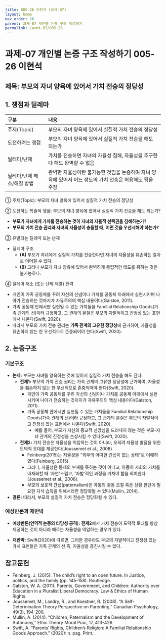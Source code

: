```yaml
---
title: 005-26 이현석 (과제-07)
layout: home
nav_order: 26
parent: 과제-07 개인별 논증 구조 작성하기
permalink: /asmt-07/005-26
---
```


# 과제-07 개인별 논증 구조 작성하기 005-26 이현석

## 제목: 부모의 자녀 양육에 있어서 가치 전승의 정당성  

## 1. 쟁점과 딜레마

| 구분 | 내용 |
|:---|:---|
| 주제(Topic) | 부모의 자녀 양육에 있어서 실질적 가치 전승의 정당성 |
| 도전하려는 쟁점 | 부모의 자녀 양육에 있어서 실질적 가치 전승을 해도 되는가 |
| 딜레마/난제 | 가치를 전승하면 자녀의 자율성 침해, 자율성을 추구한다 해도 완벽할 수 없음 |
| 딜레마/난제 해소/해결 방법 | 완벽한 자율성이란 불가능한 것임을 논증하며 자녀 양육에 있어서 어느 정도의 가치 전승은 허용해도 됨을 주장 |

① 주제(Topic): 부모의 자녀 양육에 있어서 실질적 가치 전승의 정당성

② 도전하는 학술적 쟁점: 부모의 자녀 양육에 있어서 실질적 가치 전승을 해도 되는가?

- **부모가 자녀에게 가치를 전승하는 것이 자녀의 자율적 선택권을 침해하는가?**  
- **부모의 가치 전승 권리와 자녀의 자율성이 충돌할 때, 어떤 것을 우선시해야 하는가?**  

③ 유발되는 딜레마 또는 난제

- 딜레마 구조
  - **(A)** 부모가 자녀에게 실질적 가치를 전승한다면 자녀의 자율성을 훼손하는 결과로 이어질 수 있다.
  - **(B)** 그러나 부모가 자녀 양육에 있어서 완벽하게 중립적인 태도를 취하는 것은 불가능하다.

④ 딜레마 해소 (또는 난제 해결) 전략

- 개인이 가족 공동체를 꾸려 자신의 신념이나 가치를 공동체 아래에서 실현시키며 나아가 전승하는 것까지가 자유주의의 핵심 내용이다(Galston, 2011).
- 가족 공동체 안에서만 실현될 수 있는 가치들을 Familial Relationship Goods(가족 관계의 선)이라 규정하고, 그 관계의 본질은 부모의 자발적이고 진정성 있는 표현에서 나온다(Swift, 2020).
- 따라서 부모의 가치 전승 권리는 **가족 관계의 고유한 정당성**에 근거하여, 자율성을 훼손하지 않는 한 우선적으로 존중되어야 한다(Swift, 2020).

## 2. 논증구조

### 기본구조

- **논제:** 부모는 자녀를 양육하는 것에 있어서 실질적 가치 전승을 해도 된다.
  - **전제1:** 부모의 가치 전승 권리는 가족 관계의 고유한 정당성에 근거하여, 자율성을 훼손하지 않는 한 우선적으로 존중되어야 한다(Swift, 2020).
    - 개인이 가족 공동체를 꾸려 자신의 신념이나 가치를 공동체 아래에서 실현시키며 나아가 전승하는 것까지가 자유주의의 핵심 내용이다(Galston, 2011).
	- 가족 공동체 안에서만 실현될 수 있는 가치들을 Familial Relationship Goods(가족 관계의 선)이라 규정하고, 그 관계의 본질은 부모의 자발적이고 진정성 있는 표현에서 나온다(Swift, 2020).
        - 예를 들어, 부모가 자신의 종교적 신앙심을 드러내지 않는 것은 부모-자녀 관계의 진정성을 손상시킬 수 있다(Swift, 2020).
  - **전제2:** 가치 전승은 자율성을 억압하는 것이 아니라, 오히려 자율성 발달을 위한 도덕적 토대를 제공한다(Joussemet et al., 2008)
    - Feinberg(2015)는 자율성을 "외부의 어떠한 간섭이 없는 상태"로 이해하였다(Feinberg, 2015).
    - 그러나, 자율성은 통제의 부재를 뜻하는 것이 아니고, 아동이 사회의 가치를 내재화할 때 '자연'스럽고, '자발'적인 과정을 거쳐야 함을 의미한다(Joussemet et al., 2008).
    - 부모의 보호적 간섭(paternalism)은 아동의 충동 조절 혹은 상황 판단에 필요한 지식 습득을 위해서라면 정당화될 수 있다(Mullin, 2014).
- **결론:** 따라서, 부모의 실질적 가치 전승은 정당화될 수 있다.

### 예상반론과 재반박

- **예상반론(연역적 논증의 타당성 공격):** **전제2**에서 가치 전승이 도덕적 토대를 항상 제공하는 것이 아니라 때로는 자율성을 억압하는 경우가 있다.

- **재반박:** Swift(2020)에 따르면, 그러한 경우라도 부모의 자발적이고 진정성 있는 가치 표현들은 가족 관계의 선 즉, 자율성을 증진시킬 수 있다. 

## 참고문헌

- Feinberg, J. (2015). The child’s right to an open future. In Justice, politics, and the family (pp. 145-158). Routledge.
- Galston, W. A. (2011). Parents, Government, and Children: Authority over Education in a Pluralist Liberal Democracy. Law & Ethics of Human Rights.
- Joussemet, M., Landry, R., and Koestner, R. (2008). “A Self-Determination Theory Perspective on Parenting,” Canadian Psychology, 49(3), 194-200.
- Mullin, A. (2014). “Children, Paternalism and the Development of Autonomy,” Ethic Theory Moral Prac, 17, 413-426.
- Swift, A. “Parents’ Rights, Children’s Religion: A Familial Relationship Goods Approach.” (2020): n. pag. Print..